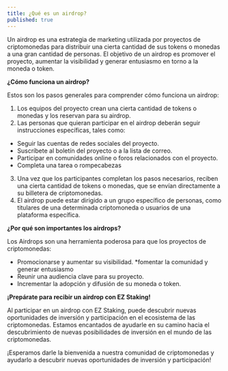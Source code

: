 ```yaml
---
title: ¿Qué es un airdrop?
published: true
---
```


Un airdrop es una estrategia de marketing utilizada por proyectos de criptomonedas para distribuir una cierta cantidad de sus tokens o monedas a una gran cantidad de personas. El objetivo de un airdrop es promover el proyecto, aumentar la visibilidad y generar entusiasmo en torno a la moneda o token.

**¿Cómo funciona un airdrop?**

Estos son los pasos generales para comprender cómo funciona un airdrop:

1. Los equipos del proyecto crean una cierta cantidad de tokens o monedas y los reservan para su airdrop.
2. Las personas que quieran participar en el airdrop deberán seguir instrucciones específicas, tales como:
* Seguir las cuentas de redes sociales del proyecto.
* Suscríbete al boletín del proyecto o a la lista de correo.
* Participar en comunidades online o foros relacionados con el proyecto.
* Completa una tarea o rompecabezas
3. Una vez que los participantes completan los pasos necesarios, reciben una cierta cantidad de tokens o monedas, que se envían directamente a su billetera de criptomonedas.
4. El airdrop puede estar dirigido a un grupo específico de personas, como titulares de una determinada criptomoneda o usuarios de una plataforma específica.

**¿Por qué son importantes los airdrops?**

Los Airdrops son una herramienta poderosa para que los proyectos de criptomonedas:

* Promocionarse y aumentar su visibilidad.
  *fomentar la comunidad y generar entusiasmo
* Reunir una audiencia clave para su proyecto.
* Incrementar la adopción y difusión de su moneda o token.

**¡Prepárate para recibir un airdrop con EZ Staking!**

Al participar en un airdrop con EZ Staking, puede descubrir nuevas oportunidades de inversión y participación en el ecosistema de las criptomonedas. Estamos encantados de ayudarle en su camino hacia el descubrimiento de nuevas posibilidades de inversión en el mundo de las criptomonedas.

¡Esperamos darle la bienvenida a nuestra comunidad de criptomonedas y ayudarlo a descubrir nuevas oportunidades de inversión y participación!
